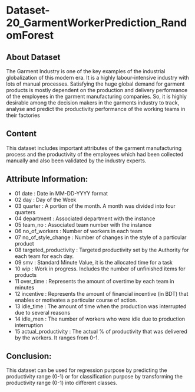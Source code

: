 # Dataset-20_GarmentWorkerPrediction_RandomForest
## About Dataset
The Garment Industry is one of the key examples of the industrial globalization of this modern era. It is a highly labour-intensive industry with lots of manual processes. Satisfying the huge global demand for garment products is mostly dependent on the production and delivery performance of the employees in the garment manufacturing companies. So, it is highly desirable among the decision makers in the garments industry to track, analyse and predict the productivity performance of the working teams in their factories

## Content
This dataset includes important attributes of the garment manufacturing process and the productivity of the employees which had been collected manually and also been validated by the industry experts.

## Attribute Information:

- 01 date : Date in MM-DD-YYYY format
- 02 day : Day of the Week
- 03 quarter : A portion of the month. A month was divided into four quarters
- 04 department : Associated department with the instance
- 05 team_no : Associated team number with the instance
- 06 no_of_workers : Number of workers in each team
- 07 no_of_style_change : Number of changes in the style of a particular product
- 08 targeted_productivity : Targeted productivity set by the Authority for each team for each day.
- 09 smv : Standard Minute Value, it is the allocated time for a task
- 10 wip : Work in progress. Includes the number of unfinished items for products
- 11 over_time : Represents the amount of overtime by each team in minutes
- 12 incentive : Represents the amount of financial incentive (in BDT) that enables or motivates a particular course of action.
- 13 idle_time : The amount of time when the production was interrupted due to several reasons
- 14 idle_men : The number of workers who were idle due to production interruption
- 15 actual_productivity : The actual % of productivity that was delivered by the workers. It ranges from 0-1.

 ## Conclusion:
This dataset can be used for regression purpose by predicting the productivity range (0-1) or for classification purpose by transforming the productivity range (0-1) into different classes.
